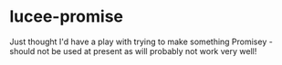 # lucee-promise
Just thought I'd have a play with trying to make something Promisey - should not be used at present as will probably not work very well!
